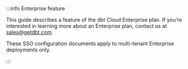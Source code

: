 :::info Enterprise feature

This guide describes a feature of the dbt Cloud Enterprise plan. If you’re interested in learning more about an Enterprise plan, contact us at [sales@getdbt.com](mailto:sales@getdbt.com).

These SSO configuration documents apply to multi-tenant Enterprise deployments only.

:::

